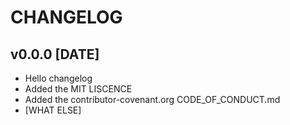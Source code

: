 # CHANGELOG

## v0.0.0 [DATE]
* Hello changelog
* Added the MIT LISCENCE
* Added the contributor-covenant.org CODE\_OF\_CONDUCT.md
* [WHAT ELSE]
